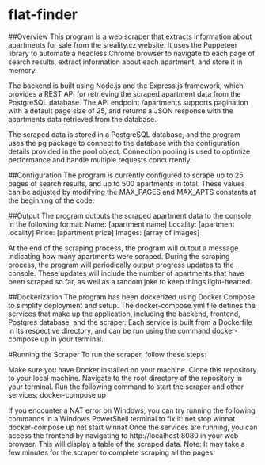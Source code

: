 # flat-finder
##Overview
This program is a web scraper that extracts information about apartments for sale from the sreality.cz website. It uses the Puppeteer library to automate a headless Chrome browser to navigate to each page of search results, extract information about each apartment, and store it in memory.

The backend is built using Node.js and the Express.js framework, which provides a REST API for retrieving the scraped apartment data from the PostgreSQL database. The API endpoint /apartments supports pagination with a default page size of 25, and returns a JSON response with the apartments data retrieved from the database.

The scraped data is stored in a PostgreSQL database, and the program uses the pg package to connect to the database with the configuration details provided in the pool object. Connection pooling is used to optimize performance and handle multiple requests concurrently.

##Configuration
The program is currently configured to scrape up to 25 pages of search results, and up to 500 apartments in total. These values can be adjusted by modifying the MAX_PAGES and MAX_APTS constants at the beginning of the code.

##Output
The program outputs the scraped apartment data to the console in the following format:
Name: [apartment name]
Locality: [apartment locality]
Price: [apartment price]
Images: [array of images]

At the end of the scraping process, the program will output a message indicating how many apartments were scraped. During the scraping process, the program will periodically output progress updates to the console. These updates will include the number of apartments that have been scraped so far, as well as a random joke to keep things light-hearted.

##Dockerization
The program has been dockerized using Docker Compose to simplify deployment and setup. The docker-compose.yml file defines the services that make up the application, including the backend, frontend, Postgres database, and the scraper. Each service is built from a Dockerfile in its respective directory, and can be run using the command docker-compose up in your terminal.

#Running the Scraper
To run the scraper, follow these steps:

Make sure you have Docker installed on your machine.
Clone this repository to your local machine.
Navigate to the root directory of the repository in your terminal.
Run the following command to start the scraper and other services:
docker-compose up

If you encounter a NAT error on Windows, you can try running the following commands in a Windows PowerShell terminal to fix it:
net stop winnat
docker-compose up 
net start winnat
Once the services are running, you can access the frontend by navigating to http://localhost:8080 in your web browser. This will display a table of the scraped data.
Note: It may take a few minutes for the scraper to complete scraping all the pages.
